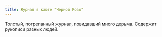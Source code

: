 ```yaml
---
title: Журнал в каюте "Черной Розы"
---
```


Толстый, потрепанный журнал, повидавший много дерьма. Содержит рукописи разных людей.